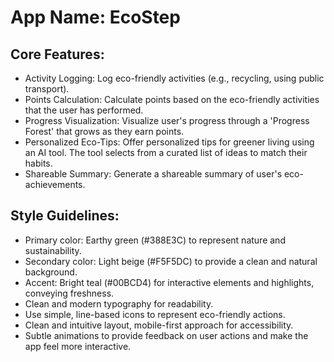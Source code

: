 # **App Name**: EcoStep

## Core Features:

- Activity Logging: Log eco-friendly activities (e.g., recycling, using public transport).
- Points Calculation: Calculate points based on the eco-friendly activities that the user has performed.
- Progress Visualization: Visualize user's progress through a 'Progress Forest' that grows as they earn points.
- Personalized Eco-Tips: Offer personalized tips for greener living using an AI tool. The tool selects from a curated list of ideas to match their habits.
- Shareable Summary: Generate a shareable summary of user's eco-achievements.

## Style Guidelines:

- Primary color: Earthy green (#388E3C) to represent nature and sustainability.
- Secondary color: Light beige (#F5F5DC) to provide a clean and natural background.
- Accent: Bright teal (#00BCD4) for interactive elements and highlights, conveying freshness.
- Clean and modern typography for readability.
- Use simple, line-based icons to represent eco-friendly actions.
- Clean and intuitive layout, mobile-first approach for accessibility.
- Subtle animations to provide feedback on user actions and make the app feel more interactive.